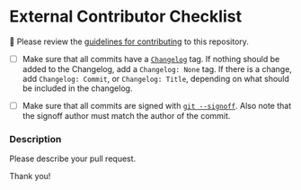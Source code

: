 
# External Contributor Checklist

🚨 Please review the [guidelines for contributing](../CONTRIBUTING.md) to this repository.

- [ ] Make sure that all commits have a [`Changelog`](../CONTRIBUTING.md#changelog-tags) tag. If nothing should be added to the Changelog, add a `Changelog: None` tag. If there is a change, add `Changelog: Commit`, or `Changelog: Title`, depending on what should be included in the changelog.

- [ ] Make sure that all commits are signed with [`git --signoff`](https://git-scm.com/book/en/v2/Git-Tools-Signing-Your-Work). Also note that the signoff author must match the author of the commit.

### Description

Please describe your pull request.

Thank you!
